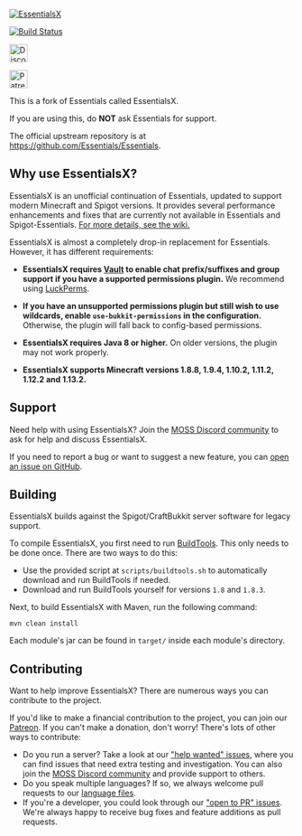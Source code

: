 [![EssentialsX](https://i.imgur.com/CP4SZpB.png)](https://essentialsx.github.io)

[![Build Status](https://travis-ci.org/Telesphoreo/TF-EssentialsX.svg?branch=1.13)](https://travis-ci.org/Telesphoreo/TF-EssentialsX)

[<img alt="Discord" src="https://img.shields.io/badge/-Chat_on_Discord-7289DA.svg?logo=discord&style=flat-square&logoColor=white" height=32>](https://discord.gg/casfFyh)

[<img alt="Patreon" src="https://img.shields.io/badge/-Support_on_Patreon-F96854.svg?logo=patreon&style=flat-square&logoColor=white" height=32>](https://www.patreon.com/essentialsx)

This is a fork of Essentials called EssentialsX.

If you are using this, do **NOT** ask Essentials for support.

The official upstream repository is at https://github.com/Essentials/Essentials.


Why use EssentialsX?
--------

EssentialsX is an unofficial continuation of Essentials, updated to support modern Minecraft and Spigot versions. It provides several performance enhancements and fixes that are currently not available in Essentials and Spigot-Essentials. [For more details, see the wiki.](https://essentialsx.github.io/#/Improvements)

EssentialsX is almost a completely drop-in replacement for Essentials. However, it has different requirements:

* **EssentialsX requires [Vault](http://dev.bukkit.org/bukkit-plugins/vault/) to enable chat prefix/suffixes and group support if you have a supported permissions plugin.** We recommend using [LuckPerms](https://luckperms.github.io).

* **If you have an unsupported permissions plugin but still wish to use wildcards, enable `use-bukkit-permissions` in the configuration.** Otherwise, the plugin will fall back to config-based permissions.

* **EssentialsX requires Java 8 or higher.** On older versions, the plugin may not work properly.

* **EssentialsX supports Minecraft versions 1.8.8, 1.9.4, 1.10.2, 1.11.2, 1.12.2 and 1.13.2.**


Support
-------

Need help with using EssentialsX? Join the [MOSS Discord community](https://discord.gg/casfFyh) to ask for help and discuss EssentialsX.

If you need to report a bug or want to suggest a new feature, you can [open an issue on GitHub](https://github.com/EssentialsX/Essentials/issues/new/choose).


Building
--------

EssentialsX builds against the Spigot/CraftBukkit server software for legacy support.

To compile EssentialsX, you first need to run [BuildTools](https://www.spigotmc.org/wiki/buildtools).
This only needs to be done once. There are two ways to do this:

* Use the provided script at `scripts/buildtools.sh` to automatically download and run BuildTools if needed.
* Download and run BuildTools yourself for versions `1.8` and `1.8.3`.

Next, to build EssentialsX with Maven, run the following command:
```
mvn clean install
```

Each module's jar can be found in `target/` inside each module's directory.


Contributing
------------

Want to help improve EssentialsX? There are numerous ways you can contribute to the project.

If you'd like to make a financial contribution to the project, you can join our [Patreon](https://www.patreon.com/essentialsx/).
If you can't make a donation, don't worry! There's lots of other ways to contribute:

* Do you run a server? Take a look at our ["help wanted" issues](https://github.com/EssentialsX/Essentials/issues?q=is%3Aissue+is%3Aopen+sort%3Aupdated-desc+label%3A%22help+wanted%22),
  where you can find issues that need extra testing and investigation. You can also join the [MOSS Discord community](https://discord.gg/casfFyh)
  and provide support to others.
* Do you speak multiple languages? If so, we always welcome pull requests to our [language files](https://essentialsx.github.io/#/Locale).
* If you're a developer, you could look through our ["open to PR" issues](https://github.com/EssentialsX/Essentials/issues?q=is%3Aissue+is%3Aopen+sort%3Aupdated-desc+label%3A%22status%3A+open+to+PR%22).
  We're always happy to receive bug fixes and feature additions as pull requests.
